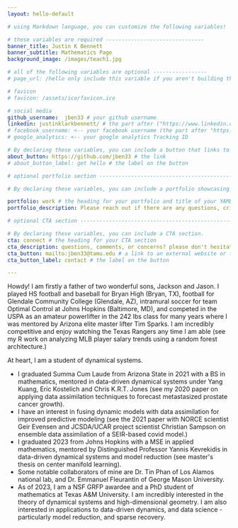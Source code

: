```yaml
---
layout: hello-default

# using Markdown language, you can customize the following variables!

# these variables are required -------------------------------
banner_title: Justin K Bennett
banner_subtitle: Mathematics Page
background_image: /images/teach1.jpg

# all of the following variables are optional -----------------
# page_url: /hello only include this variable if you aren't building the page to your primary domain 

# favicon
# favicon: /assets/ico/favicon.ico

# social media
github_username:  jben33 # your github username
linkedin: justinklarkbennett/ # the part after ("https://www.linkedin.com/in/...")
# facebook_username: <-- your facebook username (the part after "https://www.facebook.com/...")
# google_analytics: <-- your google analytics Tracking ID

# By declaring these variables, you can include a button that links to an external website or to media.
about_button: https://github.com/jben33 # the link
# about_button_label: get hello # the label on the button

# optional portfolio section ------------------------------------------

# By declaring these variables, you can include a portfolio showcasing your work and organize your portfolio's items into a custom layout, all without adding any CSS. In addition, you must 1) create an HTML file in the_includes folder for each project with the text you'd like to display, and 2) create a YAML file in the _data folder describing the order in which each project should be shown and categorized. See `/includes/example.html` and `/_data/work.yml` for examples.

portfolio: work # the heading for your portfolio and title of your YAML file
portfolio_description: Please reach out if there are any questions, critiques, or if interested in collaborations. # a description to be desplayed below the heading and above the content

# optional CTA section --------------------------------------------------

# By declaring these variables, you can include a CTA section.
cta: connect # the heading for your CTA section
cta_description: questions, comments, or concerns? please don't hesitate to reach out. # a description to be desplayed below the heading and above the content
cta_button: mailto:jben33@tamu.edu # a link to an external website or to media
cta_button_label: contact # the label on the button

---			
```

[//]: # (write a bit about yourself here)
Howdy! I am firstly a father of two wonderful sons, Jackson and Jason. I played HS football and baseball for Bryan High (Bryan, TX), football for Glendale Community College (Glendale, AZ), intramural soccer for team Optimal Control at Johns Hopkins (Baltimore, MD), and competed in the USPA as an amateur powerlifter in the 242 lbs class for many years where I was mentored by Arizona elite master lifter Tim Sparks. I am incredibly competitive and enjoy watching the Texas Rangers any time I am able (see my R work on analyzing MLB player salary trends using a random forest architecture.)

At heart, I am a student of dynamical systems. 
<ul> 
    <li>I graduated Summa Cum Laude from Arizona State in 2021 with a BS in mathematics, mentored in data-driven dynamical systems under Yang Kuang, Eric Kostelich and Chris K.R.T. Jones (see my 2020 paper on applying data assimilation techniques to forecast metastasized prostate cancer growth).</li>
    <li>I have an interest in fusing dynamic models with data assimilation for improved predictive modeling (see the 2021 paper with NORCE scientist Geir Evensen and JCSDA/UCAR project scientist Christian Sampson on ensemble data assimilation of a SEIR-based covid model.)</li>
  <li>I graduated 2023 from Johns Hopkins with a MSE in applied mathematics, mentored by Distinguished Professor Yannis Kevrekidis in data-driven dynamical systems and model reduction (see master's thesis on center manifold learning).</li>
  <li>Some notable collaborators of mine are Dr. Tin Phan of Los Alamos national lab, and Dr. Emmanuel Fleurantin of George Mason University.</li>
  <li>As of 2023, I am a NSF GRFP awardee and a PhD student of mathematics at Texas A&M University. I am incredibly interested in the theory of dynamical systems and high-dimensional geometry. I am also interested in applications to data-driven dynamics, and data science - particularly model reduction, and sparse recovery.</li>
</ul>   
  

